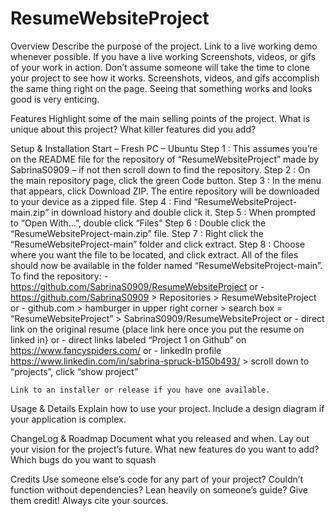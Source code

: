 # ResumeWebsiteProject

Overview
    Describe the purpose of the project.
    Link to a live working demo whenever possible. If you have a live working
    Screenshots, videos, or gifs of your work in action. Don’t assume someone will take the time to clone your project to see how it works. Screenshots, videos, and gifs accomplish the same thing right on the page. Seeing that something works and looks good is very enticing.
    
Features
    Highlight some of the main selling points of the project. What is unique about this project? What killer features did you add?
    
Setup & Installation
	Start – Fresh PC – Ubuntu
		Step 1 : This assumes you’re on the README file for the repository of “ResumeWebsiteProject” made by SabrinaS0909 – if not then scroll down to find the repository.
		Step 2 : On the main repository page, click the green Code button.
		Step 3 : In the menu that appears, click Download ZIP. The entire repository will be downloaded to your device as a zipped file.
		Step 4 : Find “ResumeWebsiteProject-main.zip” in download history and double click it.
		Step 5 : When prompted to “Open With…”, double click “Files”
		Step 6 : Double click the “ResumeWebsiteProject-main.zip” file.
		Step 7 : Right click the “ResumeWebsiteProject-main” folder and click extract.
		Step 8 : Choose where you want the file to be located, and click extract.
		All of the files should now be available in the folder named “ResumeWebsiteProject-main”. 
	To find the repository:
		- https://github.com/SabrinaS0909/ResumeWebsiteProject
			or
		- https://github.com/SabrinaS0909 > Repositories > ResumeWebsiteProject
			or
		- github.com > hamburger in upper right corner > search box = “ResumeWebsiteProject” > SabrinaS0909/ResumeWebsiteProject
			or
		- direct link on the original resume {place link here once you put the resume on linked in}
			or
		- direct links labeled “Project 1 on Github” on https://www.fancyspiders.com/
			or
		- linkedIn profile https://www.linkedin.com/in/sabrina-spruck-b150b493/ > scroll down to “projects”, click “show project”
        
    Link to an installer or release if you have one available.
    
Usage & Details
    Explain how to use your project.
    Include a design diagram if your application is complex.
    
ChangeLog & Roadmap
    Document what you released and when.
    Lay out your vision for the project’s future. What new features do you want to add? Which bugs do you want to squash
    
Credits
    Use someone else’s code for any part of your project? Couldn’t function without dependencies? Lean heavily on someone’s guide? Give them credit! Always cite your sources.

